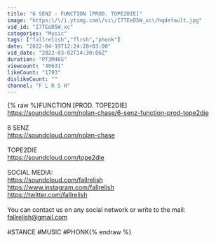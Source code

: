 ```yaml
---
title: "6 SENZ - FUNCTION [PROD. TOPE2DIE]"
image: "https:\/\/i.ytimg.com\/vi\/I7TEeD5W_xc\/hqdefault.jpg"
vid_id: "I7TEeD5W_xc"
categories: "Music"
tags: ["fallrelish","flrsh","phonk"]
date: "2022-04-19T12:24:28+03:00"
vid_date: "2022-03-02T14:30:06Z"
duration: "PT3M46S"
viewcount: "40631"
likeCount: "1793"
dislikeCount: ""
channel: "F L R S H"
---
```

{% raw %}FUNCTION [PROD. TOPE2DIE]<br /><a rel="nofollow" target="blank" href="https://soundcloud.com/nolan-chase/6-senz-function-prod-tope2die">https://soundcloud.com/nolan-chase/6-senz-function-prod-tope2die</a><br /><br />6 SENZ<br /><a rel="nofollow" target="blank" href="https://soundcloud.com/nolan-chase">https://soundcloud.com/nolan-chase</a><br /><br />TOPE2DIE<br /><a rel="nofollow" target="blank" href="https://soundcloud.com/tope2die">https://soundcloud.com/tope2die</a><br /><br />SOCIAL MEDIA:<br /><a rel="nofollow" target="blank" href="https://soundcloud.com/fallrelish">https://soundcloud.com/fallrelish</a><br /><a rel="nofollow" target="blank" href="https://www.instagram.com/fallrelish">https://www.instagram.com/fallrelish</a><br /><a rel="nofollow" target="blank" href="https://twitter.com/faIIrelish">https://twitter.com/faIIrelish</a><br /><br />You can contact us on any social network or write to the mail: fallrelish@gmail.com<br /><br />#STANCE #MUSIC #PHONK{% endraw %}
